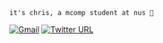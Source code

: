 ```
it's chris, a mcomp student at nus 🦁
```

[![Gmail](https://img.shields.io/badge/-realhezean@gmail.com-4486c2?style=flat&logo=Gmail&logoColor=white&link=mailto:realhezean@gmail.com)](mailto:realhezean@gmail.com)
[![Twitter URL](https://img.shields.io/twitter/url?style=social&url=https%3A%2F%2Ftwitter.com%2FrealChrisDevwv)](https://twitter.com/realChrisDevwv)
